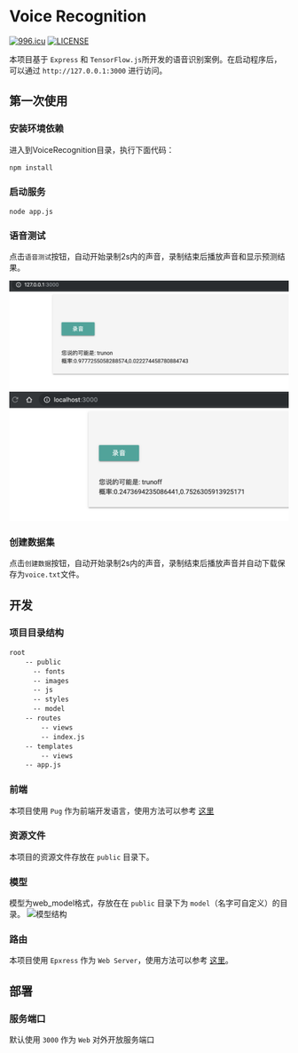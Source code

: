 # Voice Recognition

[![996.icu](https://img.shields.io/badge/link-996.icu-red.svg)](https://996.icu)
[![LICENSE](https://img.shields.io/badge/license-Anti%20996-blue.svg)](https://github.com/996icu/996.ICU/blob/master/LICENSE)

本项目基于 `Express` 和 `TensorFlow.js`所开发的语音识别案例。在启动程序后，可以通过 `http://127.0.0.1:3000` 进行访问。

## 第一次使用

### 安装环境依赖
  
  进入到VoiceRecognition目录，执行下面代码：
``` shell
npm install
```

### 启动服务

``` shell
node app.js
```
### 语音测试
  点击`语音测试`按钮，自动开始录制2s内的声音，录制结束后播放声音和显示预测结果。

  ![测试结果](https://github.com/Mic-JasonTang/VoiceRecognition/blob/master/public/images/turnon.png?raw=true)
  ![测试结果](https://github.com/Mic-JasonTang/VoiceRecognition/blob/master/public/images/turnoff.png?raw=true)

### 创建数据集
  点击`创建数据`按钮，自动开始录制2s内的声音，录制结束后播放声音并自动下载保存为`voice.txt`文件。

## 开发

### 项目目录结构

``` txt
root
    -- public
      -- fonts
      -- images
      -- js
      -- styles
      -- model
    -- routes
        -- views
        -- index.js
    -- templates
        -- views
    -- app.js
```

### 前端

本项目使用 `Pug` 作为前端开发语言，使用方法可以参考 [这里](https://pugjs.org/api/getting-started.html)

### 资源文件

本项目的资源文件存放在 `public` 目录下。

### 模型

模型为web_model格式，存放在在 `public` 目录下为 `model`（名字可自定义）的目录。
![模型结构](https://github.com/Mic-JasonTang/QuickDraw/blob/master/public/images/voice_recognition_model.png?raw=true)

### 路由

本项目使用 `Epxress` 作为 `Web Server`，使用方法可以参考 [这里](http://expressjs.com/en/guide/routing.html)。

## 部署

### 服务端口

默认使用 `3000` 作为 `Web` 对外开放服务端口